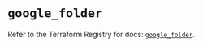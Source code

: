 # `google_folder`

Refer to the Terraform Registry for docs: [`google_folder`](https://registry.terraform.io/providers/hashicorp/google-beta/6.34.1/docs/resources/google_folder).
